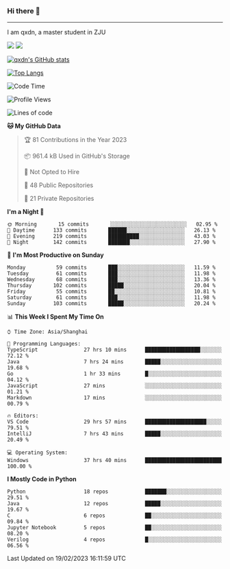 ### Hi there 👋
---

I am qxdn, a master student in ZJU

[![](https://img.shields.io/badge/blog-qxdn-brightgreen?style=for-the-badge&logo=hexo)](https://qianxu.run) [![](https://img.shields.io/badge/bilibili-qxdn-ff69b4?style=for-the-badge&logo=Bilibili)](https://space.bilibili.com/11674667)


[![qxdn's GitHub stats](https://github-readme-stats.vercel.app/api?username=qxdn&count_private=true&show_icons=true)](https://github.com/qxdn)

[![Top Langs](https://github-readme-stats.vercel.app/api/top-langs/?username=qxdn&layout=compact)](https://github.com/qxdn)

<!--START_SECTION:waka-->
![Code Time](http://img.shields.io/badge/Code%20Time-866%20hrs%2036%20mins-blue)

![Profile Views](http://img.shields.io/badge/Profile%20Views-5-blue)

![Lines of code](https://img.shields.io/badge/From%20Hello%20World%20I%27ve%20Written-3%20Million%20lines%20of%20code-blue)

**🐱 My GitHub Data** 

> 🏆 81 Contributions in the Year 2023
 > 
> 📦 961.4 kB Used in GitHub's Storage 
 > 
> 🚫 Not Opted to Hire
 > 
> 📜 48 Public Repositories 
 > 
> 🔑 21 Private Repositories  
 > 
**I'm a Night 🦉** 

```text
🌞 Morning       15 commits       ░░░░░░░░░░░░░░░░░░░░░░░░░   02.95 % 
🌆 Daytime      133 commits       ██████░░░░░░░░░░░░░░░░░░░   26.13 % 
🌃 Evening      219 commits       ██████████░░░░░░░░░░░░░░░   43.03 % 
🌙 Night        142 commits       ███████░░░░░░░░░░░░░░░░░░   27.90 % 

```
📅 **I'm Most Productive on Sunday** 

```text
Monday          59 commits       ███░░░░░░░░░░░░░░░░░░░░░░   11.59 % 
Tuesday         61 commits       ███░░░░░░░░░░░░░░░░░░░░░░   11.98 % 
Wednesday       68 commits       ███░░░░░░░░░░░░░░░░░░░░░░   13.36 % 
Thursday       102 commits       █████░░░░░░░░░░░░░░░░░░░░   20.04 % 
Friday          55 commits       ██░░░░░░░░░░░░░░░░░░░░░░░   10.81 % 
Saturday        61 commits       ███░░░░░░░░░░░░░░░░░░░░░░   11.98 % 
Sunday         103 commits       █████░░░░░░░░░░░░░░░░░░░░   20.24 % 

```


📊 **This Week I Spent My Time On** 

```text
⌚︎ Time Zone: Asia/Shanghai

💬 Programming Languages: 
TypeScript               27 hrs 10 mins      ██████████████████░░░░░░░   72.12 % 
Java                     7 hrs 24 mins       █████░░░░░░░░░░░░░░░░░░░░   19.68 % 
Go                       1 hr 33 mins        █░░░░░░░░░░░░░░░░░░░░░░░░   04.12 % 
JavaScript               27 mins             ░░░░░░░░░░░░░░░░░░░░░░░░░   01.21 % 
Markdown                 17 mins             ░░░░░░░░░░░░░░░░░░░░░░░░░   00.79 % 

🔥 Editors: 
VS Code                  29 hrs 57 mins      ████████████████████░░░░░   79.51 % 
IntelliJ                 7 hrs 43 mins       █████░░░░░░░░░░░░░░░░░░░░   20.49 % 

💻 Operating System: 
Windows                  37 hrs 40 mins      █████████████████████████   100.00 % 

```

**I Mostly Code in Python** 

```text
Python                   18 repos            ███████░░░░░░░░░░░░░░░░░░   29.51 % 
Java                     12 repos            █████░░░░░░░░░░░░░░░░░░░░   19.67 % 
C                        6 repos             ██░░░░░░░░░░░░░░░░░░░░░░░   09.84 % 
Jupyter Notebook         5 repos             ██░░░░░░░░░░░░░░░░░░░░░░░   08.20 % 
Verilog                  4 repos             █░░░░░░░░░░░░░░░░░░░░░░░░   06.56 % 

```



 Last Updated on 19/02/2023 16:11:59 UTC
<!--END_SECTION:waka-->

<!--
**qxdn/qxdn** is a ✨ _special_ ✨ repository because its `README.md` (this file) appears on your GitHub profile.

Here are some ideas to get you started:

- 🔭 I’m currently working on ...
- 🌱 I’m currently learning ...
- 👯 I’m looking to collaborate on ...
- 🤔 I’m looking for help with ...
- 💬 Ask me about ...
- 📫 How to reach me: ...
- 😄 Pronouns: ...
- ⚡ Fun fact: ...
-->
